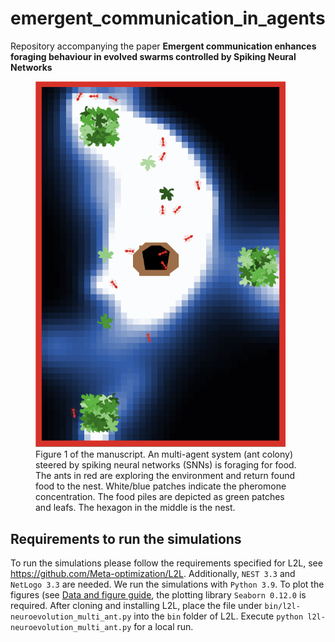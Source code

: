 # emergent_communication_in_agents
Repository accompanying the paper **Emergent communication enhances foraging behaviour in evolved swarms controlled by Spiking Neural Networks**

<figure>
<img src="ant_colony2.png" alt="ant colony" width="400"/>
<figcaption>Figure 1 of the manuscript. An multi-agent system (ant colony) steered by spiking neural networks (SNNs) is foraging for food. The ants in red are exploring the environment and return found food to the nest. White/blue patches indicate the pheromone concentration. The food piles are depicted as green patches and leafs. The hexagon in the middle is the nest.</figcaption>
</figure>

## Requirements to run the simulations
To run the simulations please follow the requirements specified for L2L, see https://github.com/Meta-optimization/L2L. Additionally, `NEST 3.3` and `NetLogo 3.3` are needed. We run the simulations with `Python 3.9`. To plot the figures (see [Data and figure guide](https://github.com/Meta-optimization/emergent_communication_in_agents/tree/main/data#readme), the plotting library `Seaborn 0.12.0` is required. 
After cloning and installing L2L, place the file under `bin/l2l-neuroevolution_multi_ant.py` into the `bin` folder of L2L. Execute `python l2l-neuroevolution_multi_ant.py` for a local run. 
